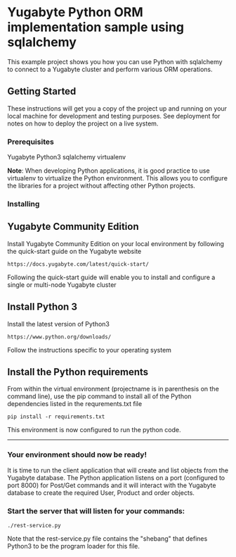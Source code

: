 # Yugabyte Python ORM implementation sample using sqlalchemy

This example project shows you how you can use Python with sqlalchemy to connect to a Yugabyte cluster and perform various ORM operations.

## Getting Started

These instructions will get you a copy of the project up and running on your local machine for development and testing purposes. See deployment for notes on how to deploy the project on a live system.

### Prerequisites

Yugabyte
Python3
sqlalchemy
virtualenv

**Note**: When developing Python applications, it is good practice to use virtualenv to virtualize the Python environment.
This allows you to configure the libraries for a project without affecting other Python projects.

### Installing

## Yugabyte Community Edition

Install Yugabyte Community Edition on your local environment by following the quick-start guide on the Yugabyte website

```
https://docs.yugabyte.com/latest/quick-start/
```

Following the quick-start guide will enable you to install and configure a single or multi-node Yugabyte cluster


## Install Python 3
Install the latest version of Python3

```
https://www.python.org/downloads/
```

Follow the instructions specific to your operating system

## Install the Python requirements

From within the virtual environment (projectname is in parenthesis on the command line), use the pip command to install all
of the Python dependencies listed in the requrements.txt file

```
pip install -r requirements.txt
```

This environment is now configured to run the python code.  

---
### Your environment should now be ready!
It is time to run the client application that will create and list objects from the Yugabyte database.  The Python application listens on a port (configured to port 8000) for Post/Get commands and it will interact with the Yugabyte database to create the required User, Product and order objects.

### Start the server that will listen for your commands: 

```
./rest-service.py
```

Note that the rest-service.py file contains the "shebang" that defines Python3 to be the program loader for this file.

